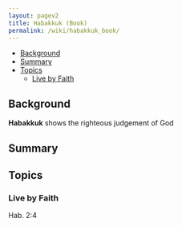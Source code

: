 ```yaml
---
layout: pagev2
title: Habakkuk (Book)
permalink: /wiki/habakkuk_book/
---
```

- [Background](#background)
- [Summary](#summary)
- [Topics](#topics)
  - [Live by Faith](#live-by-faith)

## Background

**Habakkuk** shows the righteous judgement of God 

## Summary

## Topics

### Live by Faith

Hab. 2:4
